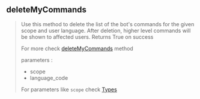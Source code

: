 ## deleteMyCommands

> Use this method to delete the list of the bot's commands for the given scope and user language. After deletion, higher level commands will be shown to affected users. Returns True on success
>
> For more check [deleteMyCommands](https://core.telegram.org/bots/api#deletemycommands) method
>
> parameters :
>
> - scope
> - language_code
>
> For parameters like `scope` check [Types](https://github.com/abdiu34567/telesn.js/tree/main/Docs/Types)

